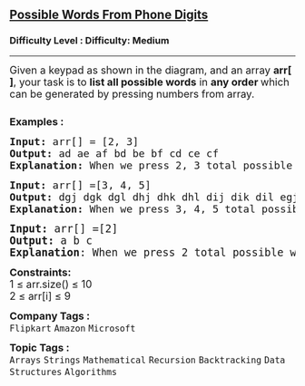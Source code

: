 <h2><a href="https://www.geeksforgeeks.org/problems/possible-words-from-phone-digits-1587115620/1?page=1&category=Backtracking&status=unsolved&sortBy=submissions">Possible Words From Phone Digits</a></h2><h3>Difficulty Level : Difficulty: Medium</h3><hr><div class="problems_problem_content__Xm_eO"><p><span style="font-size: 18px;">Given a keypad as shown in the diagram, and an&nbsp;array <strong>arr[ ]</strong>, your task is to <strong>list all possible words</strong>&nbsp;</span><span style="font-size: 18px;">in&nbsp;</span><strong style="font-size: 18px;">any order </strong><span style="font-size: 18px;">which can be generated by pressing numbers from array.</span></p>
<p><img src="https://media.geeksforgeeks.org/img-practice/PROD/addEditProblem/701199/Web/Other/a1d54f48-0118-45d8-a8ab-7551ed72df27_1685086793.png" alt=""></p>
<p><span style="font-size: 18px;"><strong>Examples :</strong></span></p>
<pre><strong style="font-size: 18px;">Input: </strong><span style="font-size: 18px;">arr[] = [2, 3]
</span><strong style="font-size: 18px;">Output: </strong><span style="font-size: 18px;">ad ae af bd be bf cd ce cf
</span><strong style="font-size: 18px;">Explanation: </strong><span style="font-size: 18px;">When we press 2, 3 total possible words are 3 x 3 = 9.</span></pre>
<pre><span style="font-size: 18px;"><strong>Input: </strong>arr[] =[3, 4, 5]
<strong>Output: </strong>dgj dgk dgl dhj dhk dhl dij dik dil egj egk egl ehj ehk ehl eij eik eil fgj fgk fgl fhj fhk fhl fij fik fil<strong>
Explanation: </strong>When we press 3, 4, 5 total possible words are 3 x 3 x 3 = 27.<br></span></pre>
<pre><span style="font-size: 14pt;"><strong style="font-size: 14pt;">Input: </strong><span style="font-size: 14pt;">arr[] =[2]
</span><strong style="font-size: 14pt;">Output: </strong><span style="font-size: 14pt;">a b c<br></span><span style="font-size: 18.6667px;"><strong>Explanation</strong>: When we press 2 total possible words are 3.</span><span style="font-size: 14pt;"><br></span></span></pre>
<p><span style="font-size: 18px;"><strong>Constraints:</strong><br>1 ≤ arr.size() ≤ 10<br>2 ≤ arr[i] ≤ 9</span></p></div><p><span style=font-size:18px><strong>Company Tags : </strong><br><code>Flipkart</code>&nbsp;<code>Amazon</code>&nbsp;<code>Microsoft</code>&nbsp;<br><p><span style=font-size:18px><strong>Topic Tags : </strong><br><code>Arrays</code>&nbsp;<code>Strings</code>&nbsp;<code>Mathematical</code>&nbsp;<code>Recursion</code>&nbsp;<code>Backtracking</code>&nbsp;<code>Data Structures</code>&nbsp;<code>Algorithms</code>&nbsp;